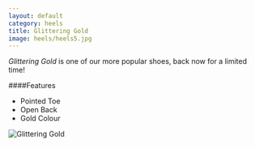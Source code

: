 ```yaml
---
layout: default
category: heels
title: Glittering Gold
image: heels/heels5.jpg
---
```


*Glittering Gold* is one of our more popular shoes, back now for a limited time!
 

####Features

- Pointed Toe
- Open Back
- Gold Colour

![Glittering Gold](http://www.placehold.it/250x250)